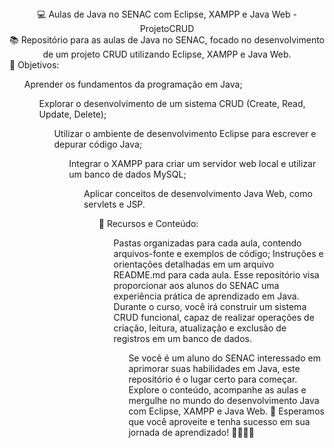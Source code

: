 <div align="center">💻 Aulas de Java no SENAC com Eclipse, XAMPP e Java Web - ProjetoCRUD</div>
<div align="center">📚 Repositório para as aulas de Java no SENAC, focado no desenvolvimento de um projeto CRUD utilizando Eclipse, XAMPP e Java Web.</div>
📌 Objetivos:
<br>
<ul>
Aprender os fundamentos da programação em Java;
<br>
 <ul>
Explorar o desenvolvimento de um sistema CRUD (Create, Read, Update, Delete);
<br>
   <ul>
Utilizar o ambiente de desenvolvimento Eclipse para escrever e depurar código Java;
<br>
     <ul>
Integrar o XAMPP para criar um servidor web local e utilizar um banco de dados MySQL;
<br>
       <ul>
Aplicar conceitos de desenvolvimento Java Web, como servlets e JSP.
<br>
         <ul>
🎯 Recursos e Conteúdo:
<br>
           <ul>
Pastas organizadas para cada aula, contendo arquivos-fonte e exemplos de código;
Instruções e orientações detalhadas em um arquivo README.md para cada aula.
Esse repositório visa proporcionar aos alunos do SENAC uma experiência prática de aprendizado em Java. Durante o curso, você irá construir um sistema CRUD funcional, capaz de realizar operações de criação, leitura, atualização e exclusão de registros em um banco de dados.
<br>
<ul>
Se você é um aluno do SENAC interessado em aprimorar suas habilidades em Java, este repositório é o lugar certo para começar. Explore o conteúdo, acompanhe as aulas e mergulhe no mundo do desenvolvimento Java com Eclipse, XAMPP e Java Web. 🚀 Esperamos que você aproveite e tenha sucesso em sua jornada de aprendizado! 👩‍💻👨‍💻
<br>
  <ul>
